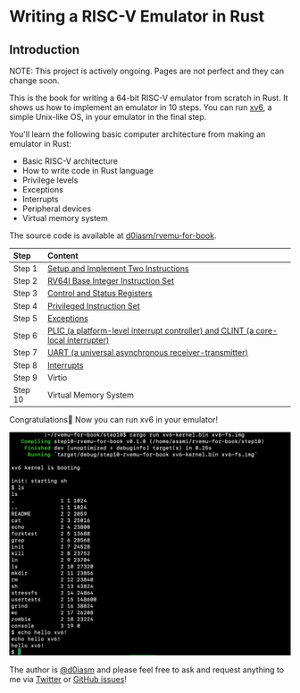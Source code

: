 # Writing a RISC-V Emulator in Rust

## Introduction

NOTE: This project is actively ongoing. Pages are not perfect and they can change soon.

This is the book for writing a 64-bit RISC-V emulator from scratch in Rust. It shows us how to implement an emulator in 10 steps. You can run [xv6](https://github.com/mit-pdos/xv6-riscv), a simple Unix-like OS, in your emulator in the final step.

You'll learn the following basic computer architecture from making an emulator in Rust:

* Basic RISC-V architecture
* How to write code in Rust language
* Privilege levels
* Exceptions
* Interrupts
* Peripheral devices
* Virtual memory system

The source code is available at [d0iasm/rvemu-for-book](https://github.com/d0iasm/rvemu-for-book).

| Step | Content |
| :--- | :--- |
| Step 1 | [Setup and Implement Two Instructions](hardware-components/cpu-with-two-instructions.md) |
| Step 2 | [RV64I Base Integer Instruction Set](hardware-components/memory-and-system-bus.md) |
| Step 3 | [Control and Status Registers](hardware-components/control-and-status-registers.md) |
| Step 4 | [Privileged Instruction Set](hardware-components/privileged-architecture.md) |
| Step 5 | [Exceptions](hardware-components/exceptions.md) |
| Step 6 | [PLIC \(a platform-level interrupt controller\) and CLINT \(a core-local interrupter\)](hardware-components/plic-a-platform-level-interrupt-controller-and-clint-a-core-local-interrupter.md) |
| Step 7 | [UART \(a universal asynchronous receiver-transmitter\)](hardware-components/uart-a-universal-asynchronous-receiver-transmitter.md) |
| Step 8 | [Interrupts](hardware-components/interrupts.md) |
| Step 9 | Virtio |
| Step 10 | Virtual Memory System |

Congratulations🎉 Now you can run xv6 in your emulator!

![](.gitbook/assets/2020-08-16-rvemu-for-book-xv6.png)

The author is [@d0iasm](https://twitter.com/d0iasm) and please feel free to ask and request anything to me via [Twitter](https://twitter.com/d0iasm) or [GitHub issues](https://github.com/d0iasm/rvemu-for-book/issues)!

